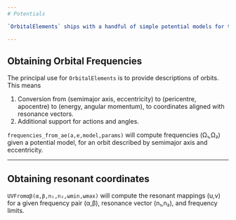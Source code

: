 ```yaml
---
# Potentials

`OrbitalElements` ships with a handful of simple potential models for testing purposes. These are located in `src/Potential`: (1) the 3d Isochrone potential, (2) the 3d Plummer potential, (3) the 2d Mestel-Zang disc, and (4) the 2d Kuzmin-Toomre disc. Corresponding distribution functions are located in `src/DistributionFunctions`.

---
```

## Obtaining Orbital Frequencies

The principal use for `OrbitalElements` is to provide descriptions of orbits. This means
1. Conversion from (semimajor axis, eccentricity) to (pericentre, apocentre) to (energy, angular momentum), to coordinates aligned with resonance vectors.
2. Additional support for actions and angles.

`frequencies_from_ae(a,e,model,params)` will compute frequencies (Ω₁,Ω₂) given a potential model, for an orbit described by semimajor axis and eccentricity.

---
## Obtaining resonant coordinates
`UVFromαβ(α,β,n₁,n₂,ωmin,ωmax)` will compute the resonant mappings (u,v) for a given frequency pair (α,β), resonance vector (n₁,n₂), and frequency limits.